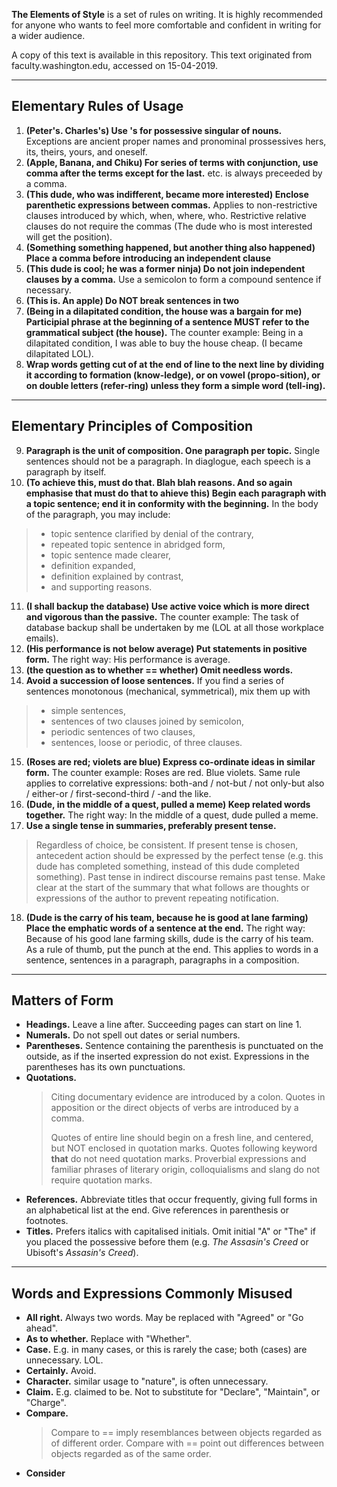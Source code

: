 **The Elements of Style** is a set of rules on writing. It is highly recommended for anyone who wants to feel more comfortable and confident in writing for a wider audience.

A copy of this text is available in this repository. This text originated from faculty.washington.edu, accessed on 15-04-2019.

---
## Elementary Rules of Usage

1. **(Peter's. Charles's) Use 's for possessive singular of nouns.** Exceptions are ancient proper names and pronominal prossessives hers, its, theirs, yours, and oneself. 
2. **(Apple, Banana, and Chiku) For series of terms with conjunction, use comma after the terms except for the last.** etc. is always preceeded by a comma.
3. **(This dude, who was indifferent, became more interested) Enclose parenthetic expressions between commas.** Applies to non-restrictive clauses introduced by which, when, where, who. Restrictive relative clauses do not require the commas (The dude who is most interested will get the position).
4. **(Something something happened, but another thing also happened) Place a comma before introducing an independent clause**
5. **(This dude is cool; he was a former ninja) Do not join independent clauses by a comma.** Use a semicolon to form a compound sentence if necessary.
6. **(This is. An apple) Do NOT break sentences in two**
7. **(Being in a dilapitated condition, the house was a bargain for me) Participial phrase at the beginning of a sentence MUST refer to the grammatical subject (the house).** The counter example: Being in a dilapitated condition, I was able to buy the house cheap. (I became dilapitated LOL).
8. **Wrap words getting cut of at the end of line to the next line by dividing it according to formation (know-ledge), or on vowel (propo-sition), or on double letters (refer-ring) unless they form a simple word (tell-ing).**

---
## Elementary Principles of Composition

9. **Paragraph is the unit of composition. One paragraph per topic.** Single sentences should not be a paragraph. In diaglogue, each speech is a paragraph by itself.
10. **(To achieve this, must do that. Blah blah reasons. And so again emphasise that must do that to ahieve this) Begin each paragraph with a topic sentence; end it in conformity with the beginning.** In the body of the paragraph, you may include: 
  > - topic sentence clarified by denial of the contrary, 
  > - repeated topic sentence in abridged form, 
  > - topic sentence made clearer, 
  > - definition expanded,
  > - definition explained by contrast,
  > - and supporting reasons.
11. **(I shall backup the database) Use active voice which is more direct and vigorous than the passive.** The counter example: The task of database backup shall be undertaken by me (LOL at all those workplace emails).
12. **(His performance is not below average) Put statements in positive form.** The right way: His performance is average.
13. **(the question as to whether == whether) Omit needless words.**
14. **Avoid a succession of loose sentences.** If you find a series of sentences monotonous (mechanical, symmetrical), mix them up with
  > - simple sentences,
  > - sentences of two clauses joined by semicolon,
  > - periodic sentences of two clauses,
  > - sentences, loose or periodic, of three clauses.
15. **(Roses are red; violets are blue) Express co-ordinate ideas in similar form.** The counter example: Roses are red. Blue violets. Same rule applies to correlative expressions: both-and / not-but / not only-but also / either-or / first-second-third / -and the like.
16. **(Dude, in the middle of a quest, pulled a meme) Keep related words together.** The right way: In the middle of a quest, dude pulled a meme.
17. **Use a single tense in summaries, preferably present tense.** 
  > Regardless of choice, be consistent. 
  > If present tense is chosen, antecedent action should be expressed by the perfect tense (e.g. this dude has completed something, instead of this dude completed something). 
  > Past tense in indirect discourse remains past tense. 
  > Make clear at the start of the summary that what follows are thoughts or expressions of the author to prevent repeating notification.
18. **(Dude is the carry of his team, because he is good at lane farming) Place the emphatic words of a sentence at the end.** The right way: Because of his good lane farming skills, dude is the carry of his team. As a rule of thumb, put the punch at the end. This applies to words in a sentence, sentences in a paragraph, paragraphs in a composition.

---
## Matters of Form

- **Headings.** Leave a line after. Succeeding pages can start on line 1.
- **Numerals.** Do not spell out dates or serial numbers.
- **Parentheses.** Sentence containing the parenthesis is punctuated on the outside, as if the inserted expression do not exist. Expressions in the parentheses has its own punctuations.
- **Quotations.** 
  > Citing documentary evidence are introduced by a colon. 
  > Quotes in apposition or the direct objects of verbs are introduced by a comma. 
  > 
  > Quotes of entire line should begin on a fresh line, and centered, but NOT enclosed in quotation marks. 
  > Quotes following keyword **that** do not need quotation marks. 
  > Proverbial expressions and familiar phrases of literary origin, colloquialisms and slang do not require quotation marks.
- **References.** Abbreviate titles that occur frequently, giving full forms in an alphabetical list at the end. Give references in parenthesis or footnotes.
- **Titles.** Prefers italics with capitalised initials. Omit initial "A" or "The" if you placed the possessive before them (e.g. *The Assasin's Creed* or Ubisoft's *Assasin's Creed*).

---
## Words and Expressions Commonly Misused

- **All right.** Always two words. May be replaced with "Agreed" or "Go ahead".
- **As to whether.** Replace with "Whether".
- **Case.** E.g. in many cases, or this is rarely the case; both (cases) are unnecessary. LOL.
- **Certainly.** Avoid.
- **Character.** similar usage to "nature", is often unnecessary.
- **Claim.** E.g. claimed to be. Not to substitute for "Declare", "Maintain", or "Charge".
- **Compare.** 
  > Compare to == imply resemblances between objects regarded as of different order. 
  > Compare with == point out differences between objects regarded as of the same order.
- **Consider**
